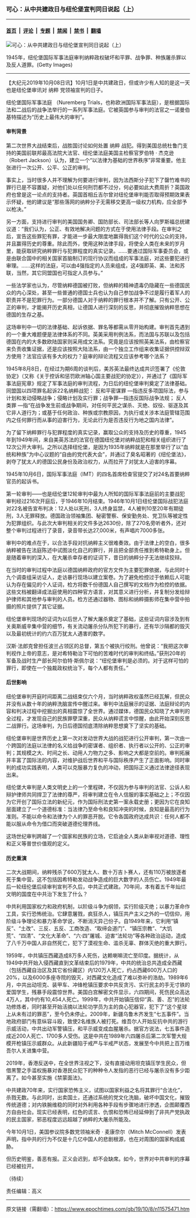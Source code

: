 ### 可心：从中共建政日与纽伦堡宣判同日说起（上）

---

#### [首页](../../../..?n11575471) &nbsp;|&nbsp; [评论](../../../../../epoch-comment?n11575471) &nbsp;|&nbsp; [专题](../../../../../epoch-special?n11575471) &nbsp;|&nbsp; [禁闻](../../../../../epoch-news?n11575471) &nbsp;|&nbsp; [禁书](../../../../../books?n11575471) &nbsp;|&nbsp; [翻墙](https://github.com/gfw-breaker/nogfw/blob/master/README.md?n11575471)


<div><img alt="可心：从中共建政日与纽伦堡宣判同日说起（上）" class="attachment-djy_600_400 size-djy_600_400 wp-post-image" src="https://i.epochtimes.com/assets/uploads/2008/06/806141914281461.jpg"/>
<div class="caption">
 <p>
  1945年，纽伦堡国际军事法庭审判纳粹政权破坏和平罪、战争罪、种族屠杀罪以及反人道罪。(Getty Images)
 </p>
</div></div><hr/><div class="post_content" id="artbody" itemprop="articleBody">
 <!-- article content begin -->
 <p>
  【大纪元2019年10月08日讯】10月1日是中共建政日，但或许少有人知的是这一天也是纽伦堡审讯对
  <ok href="https://www.epochtimes.com/gb/tag/%E7%BA%B3%E7%B2%B9.html">
   纳粹
  </ok>
  党领袖宣判的日子。
 </p>
 <p>
  <ok href="https://www.epochtimes.com/gb/tag/%E7%BA%BD%E4%BC%A6%E5%A0%A1%E5%9B%BD%E9%99%85%E5%86%9B%E4%BA%8B%E6%B3%95%E5%BA%AD.html">
   纽伦堡国际军事法庭
  </ok>
  （Nuremberg Trials，也称欧洲国际军事法庭），是根据国际法和二战后的战争法举行的一系列军事法庭。它被英国参与审判的法官之一诺曼伯基特描述为“历史上最伟大的审判”。
 </p>
 <h4>
  审判背景
 </h4>
 <p>
  第二次世界大战结束后，战胜国讨论如何处置
  <ok href="https://www.epochtimes.com/gb/tag/%E7%BA%B3%E7%B2%B9.html">
   纳粹
  </ok>
  战犯。得到美国总统杜鲁门支持的美国前联邦最高法院大法官、纽伦堡法庭美国主检察官罗伯特
  <span class="s1">
   ‧
  </span>
  杰克逊（Robert Jackson）认为，建立一个“以法律为基础的世界秩序”非常重要。他主张进行一次公开、公平、公正的审判。
 </p>
 <p>
  事实上，当时很多人并不理解为何要进行审判，因为法西斯分子犯下了罄竹难书的罪行已是不容置疑，对他们处以任何刑罚都不过分，何必要如此大费周折？英国政府也曾是这一论点的支持者。英国首相丘吉尔曾对纽伦堡审判能否取得预期效果表示怀疑，他的建议是“那些落网的纳粹分子无需移交更高一级权力机构，应全部予以枪决。”
 </p>
 <p>
  另一方面，支持进行审判的美国国务卿、国防部长、司法部长等人向罗斯福总统建议道：“我们认为，公正、有效地解决问题的方式在于使用法律手段。在审判之后，宣告这些罪犯有罪，才能进一步最大限度地赢得我们这个时代的公众的支持，并且赢得历史的尊重。除此而外，使用这种法律手段，将使全人类在未来的岁月里，能获取研究纳粹罪行与犯罪程度的真实记录。……要通过国际军事委员会，或是由联合国中的相关国家首脑制订的现行协议而组成的军事法庭，对这些要犯进行审理。……这样的法庭，可以由4强指定的人员来组成，这4强即英、美、法和苏联，当然，其它同盟国也可指定人员参与。”
 </p>
 <p>
  一些法学家也认为，尽管纳粹德国被打败，但纳粹的精神遗毒仍隐藏在一些德国民众的内心深处，甚至一些普通的德国士兵也认为自己参加战争不过是履行着军人的职责并不是犯罪行为。一部分德国人对于纳粹的罪行根本并不了解。只有公开、公正的审判，才能揭开历史真相，让德国人进行深刻的反思，并彻底摧毁纳粹思想在德国的生存之基。
 </p>
 <p>
  这场审判中一切的法律基础、起诉依据、罪名等都需从零开始构建。审判首先遇到的一个重大难题便是法律体系的不同。英美采用判例法系，而法国与苏联以及包括德国在内的大多数欧陆国家则采用成文法系。究竟是应该按照英美法系，由检察官来负责收集证据，还是应该按照大陆法系，由一个独立工作组来收集证据供控辩双方使用？法官应该有多大的权力？庭审的辩论流程又应该参考哪个法系？
 </p>
 <p>
  1945年8月8日，在经过为期6周的谈判后，美苏英法最终达成共识签署了《伦敦协定》（又称《关于控诉和惩罚欧洲轴心国主要战犯的协定》），并通过了《国际军事法庭宪章》规定了军事法庭的审判流程，为日后的纽伦堡审判奠定了法律基础。同盟国以四项罪名起诉22名纳粹战犯：
  <ok href="https://www.epochtimes.com/gb/tag/%E5%8F%8D%E5%92%8C%E5%B9%B3%E5%AF%86%E8%B0%8B%E7%BD%AA.html">
   反和平密谋罪
  </ok>
  —指违反多项国际法，参与计划和发动侵略战争；侵略计划及实行罪；战争罪—指违反国际战争法规；
  <ok href="https://www.epochtimes.com/gb/tag/%E5%8F%8D%E4%BA%BA%E7%B1%BB%E7%BD%AA.html">
   反人类罪
  </ok>
  —指“在战争发生前或战争期间，对任何平民之谋杀、灭绝、奴役、驱逐及其它非人道行为；或基于任何政治、种族或宗教原因，为执行或关涉本法庭管辖范围内之任何罪行而从事的迫害行为，无论此行为是否违反行为地之国内法律”。
 </p>
 <p>
  为了留下纳粹罪行与犯罪程度的真实记录，赢取公众的支持及历史的尊重，1945年到1949年间，来自美英苏法的法官在德国纽伦堡对纳粹战犯和相关组织进行了12次公开大审判。之所以选择纽伦堡，是因为1935年纳粹就是在那里举行了以“血统和种族”为中心议题的“自由的党代表大会”，并通过了臭名昭著的《纽伦堡法》，剥夺了犹太人的德国公民身份及政治权力，从而拉开了对犹太人迫害的序幕。
 </p>
 <p>
  1945年10月6日，国际军事法庭（IMT）的四名首席检查官提交了对24名首要纳粹官员的起诉书。
 </p>
 <p>
  第一轮审判——也是纽伦堡12轮审判中最为人所知的国际军事法庭前的主要战犯审判经过216次开庭后，于1946年10月结束。1946年10月1日纽伦堡国际战犯法庭对22名被告宣布判决：12人处以死刑，3人终身监禁，4人被判10至20年有期徒刑，3人无罪释放。德国政治领袖集团、秘密警察、保安勤务处、党卫队等被定性为犯罪组织。与此次大审判相关的文件多达2630份，除了270名旁听者外，还对整个审判过程进行了录音，录音带长达27,000米，有声唱片7000多张。
 </p>
 <p>
  审判中的难点在于，以合法手段对抗纳粹主义很难奏效。由于法律上的空白，很多纳粹被告在法庭陈述中试图淡化自己的罪行，并且把全部责任推到希特勒身上。但是随着审判的深入，在大屠杀幸存者的证词下，昔日的纳粹分子无法继续狡辩。
 </p>
 <p>
  在当时的审判过程中法庭以德国纳粹政府的官方文件为主要犯罪依据，与此同时十九个调查组采访证人，走访暴行现场以建立案卷。为了避免检控过于依赖后人可能认为存在偏见的个人证词，检方将数千份德国人自己撰写的文档作为检控的依据。这些文档被翻译成法庭使用的四种官方语言，对其意义进行分析，并复制分发给辩护律师和其他参与审判的人员。检方还通过器物、图标和纳粹摄影师在集中营中拍摄的照片提供了其它证据。
 </p>
 <p>
  纽伦堡审判现场的证词为以后世人了解大屠杀奠定了基础，这些证词内容涉及到有关奥斯威辛集中营的细节，有关流动屠杀分队所犯下的暴行，还有华沙隔都的毁灭以及最初统计的约六百万犹太人遇害的数字。
 </p>
 <p>
  汉斯‧法郎克曾担任波兰占领区的总督，第五个被执行绞刑。他曾说：“我把这次审判视作上帝的意志，是对希特勒治下可怕的苦难时代的审判和终结。”获刑20年的军备及战时生产部长阿尔伯特‧斯佩尔说：“纽伦堡审判是必须的。对于这样可怕的罪行，即使在一个独裁政权统治下，每个人都有责任。”
 </p>
 <h4>
  后世影响
 </h4>
 <p>
  纽伦堡审判开庭时间距离二战结束仅六个月，当时纳粹政权虽然已经瓦解，但民众并没有从数十年的纳粹洗脑宣传中醒过来。审判中法庭展示的证据、法庭辩论的内容和判决过程中挖掘出的真相震惊了全世界。通过媒体，德国民众知晓了大审判的全过程，才发现自己的民族罪孽深重，民众从纳粹谎言中惊醒，由此开始深刻反思二战罪行。这场审判，为日后德国彻底清除纳粹思想奠下了坚实的基础。
 </p>
 <p>
  纽伦堡审判是世界历史上第一次对发动世界大战的战犯进行公开审判，第一次由一个跨国的法庭以法律的名义给战争的密谋者、组织者、执行者以公开的、公正的审判；其规模之大、时间之长、动用人力物力之多、影响之大都是空前的。审判拓展并丰富了国际法的内容，对维护战后世界和平与国际秩序产生了正面影响。同时审判的成功实践表明，人类可以克服暴力复仇的冲动，把国际正义通过法律途径表现出来。
 </p>
 <p>
  纽伦堡大审判是人类文明史上的一个里程碑，不仅因为参与审判的法官、公诉人和辩护律师共同捍卫了法律的尊严，将审判建立在令人信服的事实基础之上；不仅因为它开创了国际立法的新纪元，作为国际刑法史第一案永载史册；更因为它在良知层面建立了一个道德标准：当法律乃至命令和良知冲突的时候，良知是最高的行为准则。不能以命令和法律为个人的罪恶开脱。它令各国政府达成共识：任何人都不能以服从命令为借口而突破道德伦理界线。
 </p>
 <p>
  这场世纪审判跨越了一个国家和民族的立场，它启迪全人类从新审视对道德、理性和正义等普世价值观的定义。
 </p>
 <h4>
  历史重演
 </h4>
 <p>
  二次大战期间，纳粹残杀了600万犹太人、数十万吉卜赛人，还有110万被放逐者死于集中营。这不包括因希特勒发动战争造成的巨大数字的人员伤亡。1949年最后一轮纽伦堡后续审判宣判不久后，中共正式建政。70年间，本有着五千年灿烂文明的国度在中共治下发生了什么？
 </p>
 <p>
  中共利用国家权力和政府机制，以阶级斗争为纲领，实行阶级灭绝；以暴力革命作工具，实行恐怖统治。它肆意屠戮，疯狂杀人，镇压共产主义之外的一切信仰，用阶级斗争理论和暴力革命学说，不断消灭异己份子。自1949年来，它利用“镇反”、“土改”、三反、五反、工商改造、“取缔会道门”、“镇压宗教”、“大饥荒”、“四清”、“文化大革命”、“六‧四”屠城、迫害“法轮功”等各种政治运动，造成了八千万中国人非自然死亡，犯下了漠视生命、滥杀无辜、群体灭绝的重大罪行。
 </p>
 <p>
  1959年，中共镇压西藏造成8万多人死伤，达赖喇嘛流亡至印度。据统计，从1949中共开始入侵西藏直到文革结束后的1979年，中共的统治总共造成全西藏（包括西藏自治区及其它省份藏区）内120万人死亡，约占西藏600万人口的20%，以及6000多座寺院的毁灭，对西藏文化造成了难以弥补的浩劫。1989年6月，中共出动坦克、装甲车、冲锋枪镇压要求中共反贪污、实行民主的手无寸铁的爱国学生，残暴手段震惊世界。美国白宫解密文件显示，六四期间，死伤民众高达4万人，其中约有10,454人死亡。1999年，中共开始镇压信仰“真、善、忍”的法轮功修炼者，同时甚至开始活摘以法轮功学员为主的良心犯器官，犯下了“这个星球上从未有过的罪恶”，至今仍未停止。2009年，新疆乌鲁木齐发生“七五事件”。当地政府部门有意纵容斗殴，致使2名维族人被打死。维吾尔人开始反抗中共的游行示威活动，中共出动军警镇压，和平示威变成血腥屠杀。据官方说法，七五事件造成近200人死亡、1700多人受伤。这是中共在1989年六四屠杀后第二次军警大规模开枪镇压示威群众。从此新疆陷于戒严与半戒严状态，发展至今中共把上百万维吾尔人关进集中营。
 </p>
 <p>
  2019年，香港反送中，在全世界注视之下，没有直接动用坦克镇压学生民众，但借黑警之手滥权施暴对香港民众犯下的种种令人发指的恶行已经与屠杀没有多少距离了。如今甚至实施《禁蒙面法》。
 </p>
 <p>
  中共建政70年来，实行国家恐怖主义，试图以国家利益之名将其罪行“合法化”，杀戮无数。与此同时，出卖国土，还通过系统的党文化洗脑，破坏中国文化，摧毁传统道德；对内铁腕维稳的同时对外利用各种手段有步骤地进行渗透，企图颠覆西方自由社会。现实已经表明，红色的谎言、仇恨和恐怖已经延伸到了非共产党执政的民主国家，邪恶程度远远超越了纳粹的大屠杀所能及。
 </p>
 <p>
  今年10月1日，美国参议院多数党领袖米奇
  <span class="s1">
   ‧
  </span>
  麦康奈尔（Mitch McConnell）发表声明，指中共的行为不仅是十几亿中国人的悲剧根源，也在对周围的国家构成威胁。
 </p>
 <p>
  但历史明鉴，善恶有报。正义会迟到，却不会缺席。如今，世界对中共审判的序幕已经被拉开。
 </p>
 <p>
  （待续）
 </p>
 <p>
  责任编辑：高义
 </p>
 <!-- article content end -->
 <div id="below_article_ad">
 </div>
</div>


---

原文链接（需翻墙）：https://www.epochtimes.com/gb/19/10/8/n11575471.htm